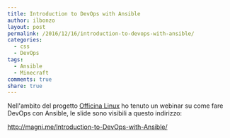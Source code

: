 ```yaml
---
title: Introduction to DevOps with Ansible
author: ilbonzo
layout: post
permalink: /2016/12/16/introduction-to-devops-with-ansible/
categories:
  - css
  - DevOps
tags:
  - Ansible
  - Minecraft
comments: true
share: true
---
```


Nell'ambito del progetto <a href="http://officina-linux.it">Officina Linux</a> ho tenuto un webinar su come fare DevOps con Ansible, le slide sono visibili a questo indirizzo:

<a href="http://magni.me/Introduction-to-DevOps-with-Ansible/">http://magni.me/Introduction-to-DevOps-with-Ansible/</a>
